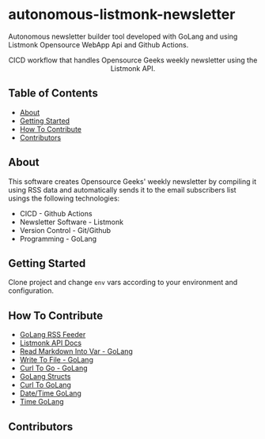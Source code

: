 # autonomous-listmonk-newsletter
Autonomous newsletter builder tool developed with GoLang and using Listmonk Opensource WebApp Api and Github Actions.

<div align="center"> 

CICD workflow that handles Opensource Geeks weekly newsletter using the Listmonk API. <br>

</div>

## Table of Contents

- [About](#about)
- [Getting Started](#getting_started)
- [How To Contribute](#how_to_contribute)
- [Contributors](#contributors)

## About

This software creates Opensource Geeks' weekly newsletter by compiling it using RSS data and automatically sends it to the email subscribers list usings the following technologies:

- CICD - Github Actions
- Newsletter Software - Listmonk
- Version Control - Git/Github
- Programming - GoLang

## Getting Started

Clone project and change `env` vars according to your environment and configuration.

## How To Contribute

* [GoLang RSS Feeder](https://github.com/mmcdole/gofeed)
* [Listmonk API Docs](https://listmonk.app/docs/apis/apis/)
* [Read Markdown Into Var - GoLang](https://www.golinuxcloud.com/go-read-file-into-variable/)
* [Write To File - GoLang](https://gobyexample.com/writing-files)
* [Curl To Go - GoLang](https://mholt.github.io/curl-to-go/)
* [GoLang Structs](https://www.simplilearn.com/tutorials/golang-tutorial/golang-struct)
* [Curl To GoLang](https://mholt.github.io/curl-to-go)
* [Date/Time GoLang](https://zetcode.com/golang/datetime/)
* [Time GoLang](https://www.digitalocean.com/community/tutorials/how-to-use-dates-and-times-in-go)

## Contributors
